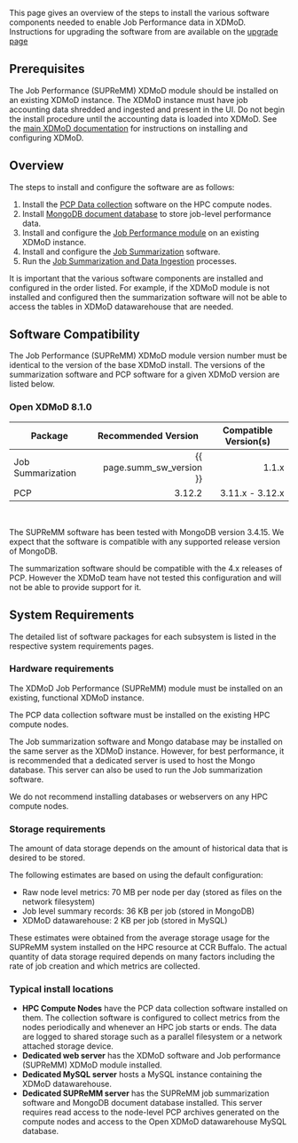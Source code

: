 This page gives an overview of the steps to install
the various software components needed to enable Job Performance 
data in XDMoD. Instructions for upgrading the software from are available
on the [upgrade page](supremm-upgrade-overview.md)

Prerequisites
----------------

The Job Performance (SUPReMM) XDMoD module should be installed on an existing XDMoD
instance.  The XDMoD instance must have job accounting data shredded and
ingested and present in the UI. Do not begin the install procedure until the
accounting data is loaded into XDMoD.  See the [main XDMoD
documentation](https://open.xdmod.org) for instructions on installing and
configuring XDMoD.

Overview
----------

The steps to install and configure the software are as follows:

1. Install the [PCP Data collection](supremm-compute.html) software on the HPC compute nodes.
1. Install [MongoDB document database](supremm-mongo.html) to store job-level performance data.
1. Install and configure the [Job Performance module](supremm-install.html) on an existing XDMoD instance.
1. Install and configure the [Job Summarization](supremm-processing-install.html) software.
1. Run the [Job Summarization and Data Ingestion](supremm-ingestor.html) processes.

It is important that the various software components are installed and configured in the
order listed. For example, if the XDMoD module is not installed and configured then the summarization software
will not be able to access the tables in XDMoD datawarehouse that are needed.

Software Compatibility
----------------------

The Job Performance (SUPReMM) XDMoD module version number must be
identical to the version of the base XDMoD install. The versions of the 
summarization software and PCP software for a given XDMoD version are listed
below.

### Open XDMoD 8.1.0

<table>
<thead>
<tr>
<th>Package</th> <th>Recommended Version</th> <th>Compatible Version(s)</th>
</tr>
</thead>
<tbody>
<tr>
<td> Job Summarization </td><td align="right"> {{ page.summ_sw_version }} </td><td align="right"> 1.1.x </td>
</tr>
<tr>
<td> PCP               </td><td align="right"> 3.12.2              </td><td align="right"> 3.11.x - 3.12.x </td>
</tr>
</tbody>
</table>
<br />

The SUPReMM software has been tested with MongoDB version 3.4.15. We expect
that the software is compatible with any supported release version of MongoDB.

The summarization software should be compatible with the 4.x releases of PCP.
However the XDMoD team have not tested this configuration and will not be able
to provide support for it.

System Requirements
---------------------

The detailed list of software packages for each subsystem is listed in the
respective system requirements pages.

### Hardware requirements

The XDMoD Job Performance (SUPReMM) module must be installed on an existing, functional XDMoD instance.

The PCP data collection software must be installed on the existing HPC compute nodes.

The Job summarization software and Mongo database may be installed on the same server as the XDMoD instance.  However, for
best performance, it is recommended that a dedicated server is used to host
the Mongo database. This server can also be used to run the Job summarization software.

We do not recommend installing databases or webservers on any HPC compute nodes.

### Storage requirements

The amount of data storage depends on the amount of historical data that is desired to be stored.

The following estimates are based on using the default configuration:

  * Raw node level metrics: 70 MB per node per day (stored as files on the network filesystem)
  * Job level summary records: 36 KB per job (stored in MongoDB)
  * XDMoD datawarehouse: 2 KB per job (stored in MySQL)

These estimates were obtained from the average storage usage for the SUPReMM
system installed on the HPC resource at CCR Buffalo. The actual quantity of
data storage required depends on many factors including the rate of job
creation and which metrics are collected.

### Typical install locations

* **HPC Compute Nodes** have the PCP data collection software installed on
  them. The collection software is configured to collect metrics from the nodes
  periodically and whenever an HPC job starts or ends. The
  data are logged to shared storage such as a parallel filesystem or a network attached storage device.
* **Dedicated web server** has the XDMoD software and Job performance (SUPReMM) XDMoD module installed.
* **Dedicated MySQL server** hosts a MySQL instance containing the XDMoD datawarehouse.
* **Dedicated SUPReMM server** has the SUPReMM job summarization
  software and  MongoDB document database installed. This server requires read
  access to the node-level PCP archives generated on the compute nodes and access
  to the Open XDMoD datawarehouse MySQL database.
